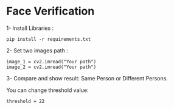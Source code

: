 # Face Verification

1- Install Libraries :
```
pip install -r requirements.txt
```
2- Set two images path :
```
image_1 = cv2.imread("Your path")
image_2 = cv2.imread("Your path")
```

3- Compare and show result: Same Person or Different Persons.

You can change threshold value:
```
threshold = 22
```
